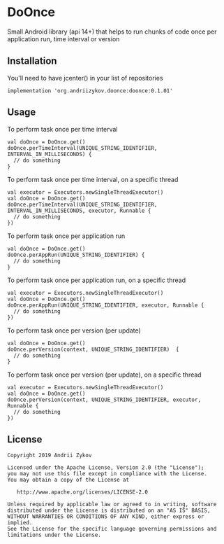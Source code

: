 # DoOnce

Small Android library (api 14+) that helps to run chunks of code once per application run, time interval or version

## Installation

You'll need to have jcenter() in your list of repositories

```
implementation 'org.andriizykov.doonce:doonce:0.1.01'
```

## Usage

To perform task once per time interval
```
val doOnce = DoOnce.get()
doOnce.perTimeInterval(UNIQUE_STRING_IDENTIFIER, INTERVAL_IN_MILLISECONDS) {                  
  // do something
}
```

To perform task once per time interval, on a specific thread 
```
val executor = Executors.newSingleThreadExecutor()
val doOnce = DoOnce.get()
doOnce.perTimeInterval(UNIQUE_STRING_IDENTIFIER, INTERVAL_IN_MILLISECONDS, executor, Runnable {                  
  // do something
})
```

To perform task once per application run
```
val doOnce = DoOnce.get()
doOnce.perAppRun(UNIQUE_STRING_IDENTIFIER) { 
  // do something
}
```

To perform task once per application run, on a specific thread 
```
val executor = Executors.newSingleThreadExecutor()
val doOnce = DoOnce.get()
doOnce.perAppRun(UNIQUE_STRING_IDENTIFIER, executor, Runnable { 
  // do something
})
```

To perform task once per version (per update)
```
val doOnce = DoOnce.get()
doOnce.perVersion(context, UNIQUE_STRING_IDENTIFIER)  { 
  // do something
}
```

To perform task once per version (per update), on a specific thread 
```
val executor = Executors.newSingleThreadExecutor()
val doOnce = DoOnce.get()
doOnce.perVersion(context, UNIQUE_STRING_IDENTIFIER, executor, Runnable { 
  // do something
})
```


## License

```
Copyright 2019 Andrii Zykov

Licensed under the Apache License, Version 2.0 (the "License");
you may not use this file except in compliance with the License.
You may obtain a copy of the License at

   http://www.apache.org/licenses/LICENSE-2.0

Unless required by applicable law or agreed to in writing, software
distributed under the License is distributed on an "AS IS" BASIS,
WITHOUT WARRANTIES OR CONDITIONS OF ANY KIND, either express or implied.
See the License for the specific language governing permissions and
limitations under the License.
```
